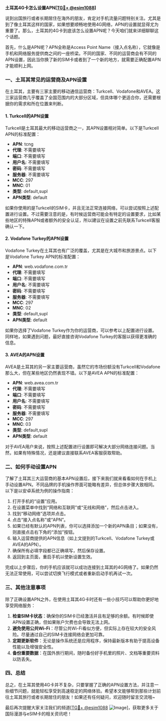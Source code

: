 **土耳其4G卡怎么设置APN[[TG💪+ @esim1088](https://t.me/s/esim1088)]**

说到出国旅行或者长期居住在海外的朋友，肯定对手机流量问题特别关注。尤其是到了像土耳其这样的国家，如果想要顺畅地使用4G网络，APN的设置就显得尤为重要了。那么，土耳其的4G卡到底该怎么设置APN呢？今天咱们就来详细聊聊这个话题。

首先，什么是APN呢？APN全称是Access Point Name（接入点名称），它就像是手机和网络服务提供商之间的一座桥梁。不同的国家、不同的运营商会有不同的APN设置，因此当你换了新的SIM卡或者到了一个新的地方，就需要正确配置APN才能顺利上网。

### 一、土耳其常见的运营商及APN设置

在土耳其，主要有三家主要的移动通信运营商：Turkcell、Vodafone和AVEA。这三家运营商几乎覆盖了全国范围内的大部分区域，但具体哪个更适合你，还需要根据你的需求和所在位置来判断。

#### 1. Turkcell的APN设置
Turkcell是土耳其最大的移动运营商之一，其APN设置相对简单。以下是Turkcell APN的标准配置：
- **APN**: tcng
- **代理**: 不需要填写
- **端口**: 不需要填写
- **用户名**: 不需要填写
- **密码**: 不需要填写
- **服务器**: 不需要填写
- **MCC**: 297
- **MNC**: 01
- **类型**: default,supl
- **APN类型**: default

如果你使用的是Turkcell的SIM卡，并且无法正常连接网络，可以尝试按照上述配置进行设置。不过需要注意的是，有时候运营商可能会有特定的设置要求，比如某些地区的特殊APN或者额外的安全认证，所以建议在设置之前先联系Turkcell客服确认一下。

#### 2. Vodafone Turkey的APN设置
Vodafone Turkey在土耳其也有广泛的覆盖，尤其是在大城市和旅游景点。以下是Vodafone Turkey APN的标准配置：
- **APN**: web.vodafone.com.tr
- **代理**: 不需要填写
- **端口**: 不需要填写
- **用户名**: 不需要填写
- **密码**: 不需要填写
- **服务器**: 不需要填写
- **MCC**: 297
- **MNC**: 02
- **类型**: default,supl
- **APN类型**: default

如果你选择了Vodafone Turkey作为你的运营商，可以参考以上配置进行设置。同样地，如果遇到问题，最好直接咨询Vodafone Turkey的客服以获得更准确的信息。

#### 3. AVEA的APN设置
AVEA是土耳其的另一家主要运营商，虽然它的市场份额没有Turkcell和Vodafone那么大，但在某些地区仍然表现不错。以下是AVEA APN的标准配置：
- **APN**: web.avea.com.tr
- **代理**: 不需要填写
- **端口**: 不需要填写
- **用户名**: 不需要填写
- **密码**: 不需要填写
- **服务器**: 不需要填写
- **MCC**: 297
- **MNC**: 03
- **类型**: default,supl
- **APN类型**: default

对于AVEA用户来说，按照上述配置进行设置即可解决大部分网络连接问题。当然，如果有特殊情况，还是建议直接联系AVEA客服获取帮助。

### 二、如何手动设置APN

了解了土耳其三大运营商的基本APN设置后，接下来我们就来看看如何在手机上手动设置APN。不同品牌的手机操作界面可能略有差异，但总体步骤大致相同。以下是以安卓系统为例的操作指南：

1. 打开手机的“设置”应用。
2. 在设置菜单中找到“网络和互联网”或“无线和网络”，然后点击进入。
3. 找到“移动网络”选项并点击。
4. 点击“接入点名称”或“APN”。
5. 如果已经有默认的APN列表，你可以选择添加一个新的APN条目；如果没有，则直接点击右下角的“添加”按钮。
6. 输入运营商提供的APN信息（如上文提到的Turkcell、Vodafone Turkey或AVEA的APN）。
7. 确保所有必填字段都已正确填写，然后保存设置。
8. 返回到主页面，重启手机以使新设置生效。

完成以上步骤后，你的手机应该就可以成功连接到土耳其的4G网络了。如果仍然无法正常使用，可以尝试切换飞行模式或者重新启动手机再试一次。

### 三、其他注意事项

除了正确设置APN之外，在使用土耳其4G卡时还有一些小技巧可以帮助你更好地享受网络服务：

1. **检查SIM卡状态**：确保你的SIM卡已经激活并且有足够的余额。有时候即使APN设置正确，但如果账户欠费也会导致无法上网。
2. **避免使用公共Wi-Fi**：尽管公共Wi-Fi看似方便，但实际上存在较大的安全风险。尽量通过自己的SIM卡连接网络会更加可靠。
3. **定期更新软件**：无论是操作系统还是应用程序，保持最新版本有助于提高设备性能以及增强安全性。
4. **备份重要数据**：在国外旅行期间，随时备份好手机里的照片、文档等重要资料以防丢失。

### 四、总结

总之，在土耳其使用4G卡并不复杂，只要掌握了正确的APN设置方法，并注意一些细节问题，就能轻松享受到高速稳定的网络体验。希望本文能够帮到那些计划前往土耳其旅行或者长期居住的朋友！如果还有任何疑问，欢迎随时留言交流哦~

最后再次提醒大家关注我们的频道[[TG💪+ @esim1088](https://t.me/s/esim1088) ![Image](https://i.postimg.cc/4NQfJmqS/Snipaste-2025-05-13-00-14-12.png)]，获取更多关于国际漫游与eSIM卡的相关资讯吧！
